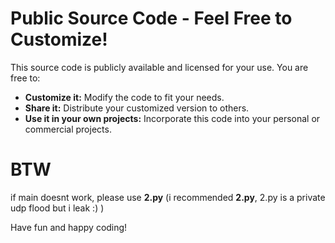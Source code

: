 # Public Source Code - Feel Free to Customize!

This source code is publicly available and licensed for your use.  You are free to:

*   **Customize it:**  Modify the code to fit your needs.
*   **Share it:** Distribute your customized version to others.
*   **Use it in your own projects:** Incorporate this code into your personal or commercial projects.


# BTW 

if main doesnt work, please use **2.py** (i recommended **2.py**, 2.py is a private udp flood but i leak :) )

Have fun and happy coding!
